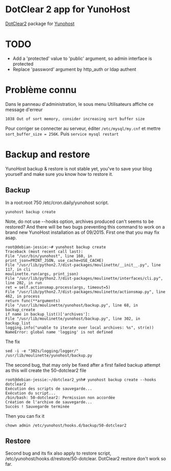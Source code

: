 # DotClear 2 app for YunoHost

[DotClear2](http://dotclear.org/) package for [Yunohost](https://yunohost.org/#/)

# TODO

- Add a 'protected' value to 'public' argument, so admin interface is protected
- Replace 'password' argument by http_auth or ldap authent

# Problème connu

Dans le panneau d'administration, le sous menu Utilisateurs affiche ce message d'erreur

    1038 Out of sort memory, consider increasing sort buffer size
    
Pour corriger se connecter au serveur, éditer `/etc/mysql/my.cnf` et mettre `sort_buffer_size = 256K`. Puis `service mysql restart`


# Backup and restore

YunoHost backup & restore is not stable yet, you've to save your blog yourself and make sure you know how to restore it.

## Backup

In a root:root 750 /etc/cron.daily/yunohost script. 

    yunohost backup create

Note, do not use --hooks option, archives produced can't seems to be restored? And there will be two bugs preventing this command to work on a brand new YunoHost installation as of 09/2015. First one that you may fix asap.

    root@debian-jessie:~# yunohost backup create
    Traceback (most recent call last):
    File "/usr/bin/yunohost", line 160, in
    print_json=PRINT_JSON, use_cache=USE_CACHE)
    File "/usr/lib/python2.7/dist-packages/moulinette/__init__.py", line 117, in cli
    moulinette.run(args, print_json)
    File "/usr/lib/python2.7/dist-packages/moulinette/interfaces/cli.py", line 202, in run
    ret = self.actionsmap.process(args, timeout=5)
    File "/usr/lib/python2.7/dist-packages/moulinette/actionsmap.py", line 462, in process
    return func(**arguments)
    File "/usr/lib/moulinette/yunohost/backup.py", line 68, in backup_create
    if name in backup_list()['archives']:
    File "/usr/lib/moulinette/yunohost/backup.py", line 302, in backup_list
    logging.info("unable to iterate over local archives: %s", str(e))
    NameError: global name 'logging' is not defined

The fix

    sed -i -e "302s/logging/logger/" /usr/lib/moulinette/yunohost/backup.py

The second bug, that may only be fixed after a first failed backup attempt as this will create the 50-dotclear2 file

    root@debian-jessie:~/dotclear2_ynh# yunohost backup create --hooks dotclear2
    Exécution des scripts de sauvegarde...
    Exécution du script...
    /bin/bash: 50-dotclear2: Permission non accordée
    Création de l'archive de sauvegarde...
    Succès ! Sauvegarde terminée

Then you can fix it

    chown admin /etc/yunohost/hooks.d/backup/50-dotclear2

## Restore

Second bug and its fix also apply to restore script, /etc/yunohost/hooks.d/restore/50-dotclear. DotClear2 restore don't work so far. 

